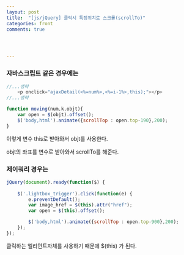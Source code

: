 ```yaml
---
layout: post
title:  "[js/jQuery] 클릭시 특정위치로 스크롤(scrollTo)"
categories: front 
comments: true




---
```




### 자바스크립트 같은 경우에는

```javascript
//...생략
    <p onclick="ajaxDetail(<%=num%>,<%=i-1%>,this);"></p>
//...생략

function moving(num,k,objt){
    var open = $(objt).offset();
    $('body,html').animate({scrollTop : open.top-190},200);        
}
```

이렇게 변수 this로 받아와서 objt를 사용한다.

objt의 좌표를 변수로 받아와서  scrollTo를 해준다.





### 제이쿼리 경우는

```javascript
jQuery(document).ready(function($) {
	
	$('.lightbox_trigger').click(function(e) {
		e.preventDefault();
		var image_href = $(this).attr("href");
		var open = $(this).offset();

        $('body,html').animate({scrollTop : open.top-900},200);
	});
});
```

클릭하는 엘리먼트자체를 사용하기 때문에 $(this) 가 된다.

